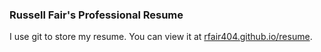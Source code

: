### Russell Fair's Professional Resume

I use git to store my resume. You can view it at [rfair404.github.io/resume](http://rfair404.github.io/resume).